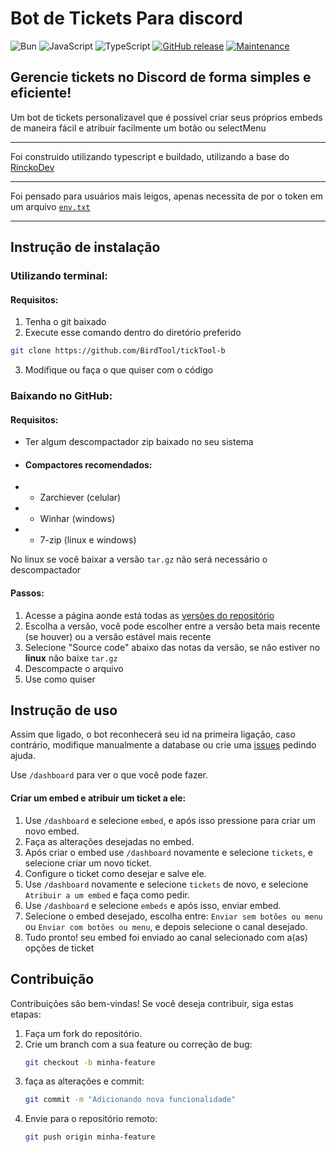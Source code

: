 # Bot de Tickets Para discord
![Bun](https://img.shields.io/badge/Bun-%23000000.svg?style=for-the-badge&logo=bun&logoColor=white)
![JavaScript](https://img.shields.io/badge/javascript-%23323330.svg?style=for-the-badge&logo=javascript&logoColor=%23F7DF1E)
![TypeScript](https://img.shields.io/badge/typescript-%23007ACC.svg?style=for-the-badge&logo=typescript&logoColor=white)
[![GitHub release](https://img.shields.io/github/release/BirdTool/tickTool-b.svg)](https://GitHub.com/BirdTool/tickTool-b/releases/)
[![Maintenance](https://img.shields.io/badge/Maintained%3F-yes-green.svg)](https://github.com/BirdTool/tickTool-b/graphs/commit-activity)

## Gerencie tickets no Discord de forma simples e eficiente!

Um bot de tickets personalizavel que é possivel criar seus próprios embeds de maneira fácil e atribuir facilmente um botão ou selectMenu

---

Foi construido utilizando typescript e buildado, utilizando a base do [RinckoDev](https://github.com/rinckodev)

---

Foi pensado para usuários mais leigos, apenas necessita de por o token em um arquivo [`env.txt`](https://github.com/BirdTool/tickTool-b/blob/main/env.txt)

---

## Instrução de instalação

### Utilizando terminal:

#### Requisitos:

1. Tenha o git baixado
2. Execute esse comando dentro do diretório preferido

``` bash
git clone https://github.com/BirdTool/tickTool-b
```

3. Modifique ou faça o que quiser com o código

### Baixando no GitHub:

#### Requisitos:
- Ter algum descompactador zip baixado no seu sistema
- #### Compactores recomendados:
- - Zarchiever (celular)
- - Winhar (windows)
- - 7-zip (linux e windows)

No linux se você baixar a versão `tar.gz` não será necessário o descompactador

#### Passos:

1. Acesse a página aonde está todas as [versões do repositório](https://github.com/BirdTool/tickTool-b/releases)
2. Escolha a versão, você pode escolher entre a versão beta mais recente (se houver) ou a versão estável mais recente
3. Selecione "Source code" abaixo das notas da versão, se não estiver no **linux** não baixe `tar.gz`
4. Descompacte o arquivo
5. Use como quiser

## Instrução de uso

Assim que ligado, o bot reconhecerá seu id na primeira ligação, caso contrário, modifique manualmente a database ou crie uma [issues](https://github.com/BirdTool/tickTool-b/issues) pedindo ajuda.

Use `/dashboard` para ver o que você pode fazer.

#### Criar um embed e atribuir um ticket a ele:

1. Use `/dashboard` e selecione `embed`, e após isso pressione para criar um novo embed.
2. Faça as alterações desejadas no embed.
3. Após criar o embed use `/dashboard` novamente e selecione `tickets`, e selecione criar um novo ticket.
4. Configure o ticket como desejar e salve ele.
5. Use `/dashboard` novamente e selecione `tickets` de novo, e selecione `Atribuir a um embed` e faça como pedir.
6. Use `/dashboard` e selecione `embeds` e após isso, enviar embed.
7. Selecione o embed desejado, escolha entre: `Enviar sem botões ou menu` ou `Enviar com botões ou menu`, e depois selecione o canal desejado.
8. Tudo pronto! seu embed foi enviado ao canal selecionado com a(as) opções de ticket

## Contribuição

Contribuições são bem-vindas! Se você deseja contribuir, siga estas etapas:

1. Faça um fork do repositório.
2. Crie um branch com a sua feature ou correção de bug:  
   ```bash
   git checkout -b minha-feature
3. faça as alterações e commit:
    ```bash
    git commit -m "Adicionando nova funcionalidade"
    ```
4. Envie para o repositório remoto:
    ```bash
    git push origin minha-feature
    ```
